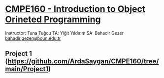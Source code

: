 # [CMPE160 - Introduction to Object Orineted Programming](https://github.com/ArdaSaygan/CMPE160)

Instructor: Tuna Tuğcu
TA: Yiğit Yıldırım
SA: Bahadır Gezer bahadir.gezer@boun.edu.tr

## Project 1 (https://github.com/ArdaSaygan/CMPE160/tree/main/Project1)

